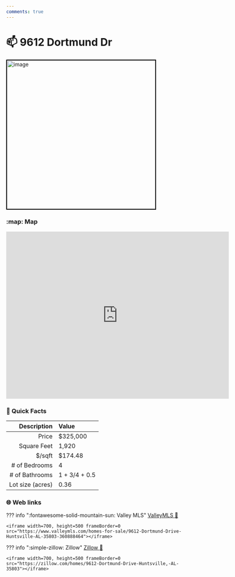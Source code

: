 ```yaml
---
comments: true
---
```


# 📫 9612 Dortmund Dr

<img
    src="https://photos.zillowstatic.com/fp/fd3dcf2f5f41f29cb2996a7c9f1f7f12-uncropped_scaled_within_1536_1152.webp" 
    alt="image" 
    width="400" 
    style="border:2px solid black">

### :map: Map

<iframe src="https://www.google.com/maps/embed?pb=!1m18!1m12!1m3!1d4993.839351173578!2d-86.54960737160188!3d34.64158531296731!2m3!1f0!2f0!3f0!3m2!1i1024!2i768!4f13.1!3m3!1m2!1s0x88621283ef17a497%3A0x9584511269aeaba4!2s9612%20Dortmund%20Dr%20SE%2C%20Huntsville%2C%20AL%2035803!5e0!3m2!1sen!2sus!4v1717104862735!5m2!1sen!2sus" width="600" height="450" style="border:0;" allowfullscreen="" loading="lazy" referrerpolicy="no-referrer-when-downgrade"></iframe>

### :open_file_folder: Quick Facts

| Description       | Value |
| ----------------: | :---- |
| Price             | $325,000 |
| Square Feet       | 1,920 |
| $/sqft            | $174.48 |
| # of Bedrooms     | 4 |
| # of Bathrooms    | 1 + 3/4 + 0.5 |
| Lot size (acres)  | 0.36 |

### :globe_with_meridians: Web links

??? info ":fontawesome-solid-mountain-sun:  Valley MLS"
    [ValleyMLS 	:link:](https://www.valleymls.com/homes-for-sale/9612-Dortmund-Drive-Huntsville-AL-35803-360888464)

    <iframe width=700, height=500 frameBorder=0 src="https://www.valleymls.com/homes-for-sale/9612-Dortmund-Drive-Huntsville-AL-35803-360888464"></iframe>

??? info ":simple-zillow:  Zillow"
    [Zillow :link:](https://zillow.com/homes/9612-Dortmund-Drive-Huntsville,-AL-35803)

    <iframe width=700, height=500 frameBorder=0 src="https://zillow.com/homes/9612-Dortmund-Drive-Huntsville,-AL-35803"></iframe>